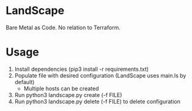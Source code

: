 # LandScape
Bare Metal as Code. No relation to Terraform.

# Usage
1. Install dependencies (pip3 install -r requirements.txt)
2. Populate file with desired configuration (LandScape uses main.ls by default)
    - Multiple hosts can be created
3. Run python3 landscape.py create (-f FILE)
4. Run python3 landscape.py delete (-f FILE) to delete configuration
